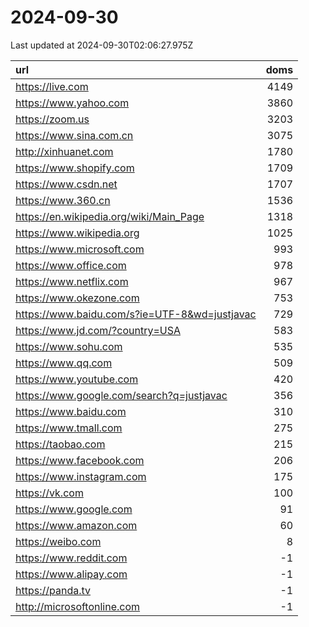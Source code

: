 # 2024-09-30

<!-- BEGIN -->
Last updated at 2024-09-30T02:06:27.975Z

url | doms
:- | -:
https://live.com | 4149
https://www.yahoo.com | 3860
https://zoom.us | 3203
https://www.sina.com.cn | 3075
http://xinhuanet.com | 1780
https://www.shopify.com | 1709
https://www.csdn.net | 1707
https://www.360.cn | 1536
https://en.wikipedia.org/wiki/Main_Page | 1318
https://www.wikipedia.org | 1025
https://www.microsoft.com | 993
https://www.office.com | 978
https://www.netflix.com | 967
https://www.okezone.com | 753
https://www.baidu.com/s?ie=UTF-8&wd=justjavac | 729
https://www.jd.com/?country=USA | 583
https://www.sohu.com | 535
https://www.qq.com | 509
https://www.youtube.com | 420
https://www.google.com/search?q=justjavac | 356
https://www.baidu.com | 310
https://www.tmall.com | 275
https://taobao.com | 215
https://www.facebook.com | 206
https://www.instagram.com | 175
https://vk.com | 100
https://www.google.com | 91
https://www.amazon.com | 60
https://weibo.com | 8
https://www.reddit.com | -1
https://www.alipay.com | -1
https://panda.tv | -1
http://microsoftonline.com | -1
<!-- END -->

